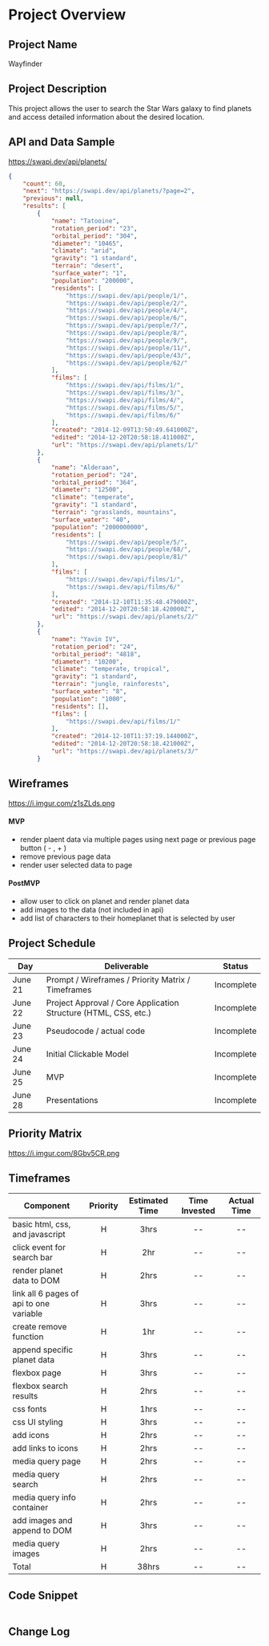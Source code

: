 # Project Overview

## Project Name

Wayfinder

## Project Description

This project allows the user to search the Star Wars galaxy to find planets and access detailed information about the desired location.

## API and Data Sample

https://swapi.dev/api/planets/

```json
{
    "count": 60, 
    "next": "https://swapi.dev/api/planets/?page=2", 
    "previous": null, 
    "results": [
        {
            "name": "Tatooine", 
            "rotation_period": "23", 
            "orbital_period": "304", 
            "diameter": "10465", 
            "climate": "arid", 
            "gravity": "1 standard", 
            "terrain": "desert", 
            "surface_water": "1", 
            "population": "200000", 
            "residents": [
                "https://swapi.dev/api/people/1/", 
                "https://swapi.dev/api/people/2/", 
                "https://swapi.dev/api/people/4/", 
                "https://swapi.dev/api/people/6/", 
                "https://swapi.dev/api/people/7/", 
                "https://swapi.dev/api/people/8/", 
                "https://swapi.dev/api/people/9/", 
                "https://swapi.dev/api/people/11/", 
                "https://swapi.dev/api/people/43/", 
                "https://swapi.dev/api/people/62/"
            ], 
            "films": [
                "https://swapi.dev/api/films/1/", 
                "https://swapi.dev/api/films/3/", 
                "https://swapi.dev/api/films/4/", 
                "https://swapi.dev/api/films/5/", 
                "https://swapi.dev/api/films/6/"
            ], 
            "created": "2014-12-09T13:50:49.641000Z", 
            "edited": "2014-12-20T20:58:18.411000Z", 
            "url": "https://swapi.dev/api/planets/1/"
        }, 
        {
            "name": "Alderaan", 
            "rotation_period": "24", 
            "orbital_period": "364", 
            "diameter": "12500", 
            "climate": "temperate", 
            "gravity": "1 standard", 
            "terrain": "grasslands, mountains", 
            "surface_water": "40", 
            "population": "2000000000", 
            "residents": [
                "https://swapi.dev/api/people/5/", 
                "https://swapi.dev/api/people/68/", 
                "https://swapi.dev/api/people/81/"
            ], 
            "films": [
                "https://swapi.dev/api/films/1/", 
                "https://swapi.dev/api/films/6/"
            ], 
            "created": "2014-12-10T11:35:48.479000Z", 
            "edited": "2014-12-20T20:58:18.420000Z", 
            "url": "https://swapi.dev/api/planets/2/"
        }, 
        {
            "name": "Yavin IV", 
            "rotation_period": "24", 
            "orbital_period": "4818", 
            "diameter": "10200", 
            "climate": "temperate, tropical", 
            "gravity": "1 standard", 
            "terrain": "jungle, rainforests", 
            "surface_water": "8", 
            "population": "1000", 
            "residents": [], 
            "films": [
                "https://swapi.dev/api/films/1/"
            ], 
            "created": "2014-12-10T11:37:19.144000Z", 
            "edited": "2014-12-20T20:58:18.421000Z", 
            "url": "https://swapi.dev/api/planets/3/"
        }
```
## Wireframes

https://i.imgur.com/z1sZLds.png

#### MVP 

- render plaent data via multiple pages using next page or previous page button ( - , + )
- remove previous page data
- render user selected data to page

#### PostMVP  

- allow user to click on planet and render planet data
- add images to the data (not included in api)
- add list of characters to their homeplanet that is selected by user 

## Project Schedule

|  Day | Deliverable | Status
|---|---| ---|
|June 21| Prompt / Wireframes / Priority Matrix / Timeframes | Incomplete
|June 22| Project Approval / Core Application Structure (HTML, CSS, etc.) | Incomplete
|June 23| Pseudocode / actual code | Incomplete
|June 24| Initial Clickable Model  | Incomplete
|June 25| MVP | Incomplete
|June 28| Presentations | Incomplete

## Priority Matrix

https://i.imgur.com/8Gbv5CR.png

## Timeframes

| Component | Priority | Estimated Time | Time Invested | Actual Time |
| --- | :---: |  :---: | :---: | :---: |
| basic html, css, and javascript | H | 3hrs| -- | -- |
| click event for search bar | H | 2hr| -- | -- |
| render planet data to DOM | H | 2hrs| -- | -- |
| link all 6 pages of api to one variable| H | 3hrs| -- | -- |
| create remove function | H | 1hr| -- | -- |
| append specific planet data| H | 3hrs| -- | -- |
| flexbox page | H | 3hrs| -- | -- |
| flexbox search results | H | 2hrs| -- | -- |
| css fonts | H | 1hrs| -- | -- |
| css UI styling | H | 3hrs| -- | -- |
| add icons| H | 2hrs| -- | -- |
| add links to icons | H | 2hrs| -- | -- |
| media query page | H | 2hrs| -- | -- |
| media query search | H | 2hrs| -- | -- |
| media query info container | H | 2hrs| -- | -- |
| add images and append to DOM | H | 3hrs| -- | -- |
| media query images | H | 2hrs| -- | -- |
| Total | H | 38hrs| -- | -- |

## Code Snippet

```

```

## Change Log
 
